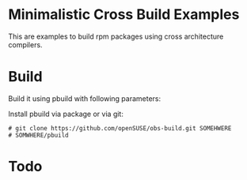 Minimalistic Cross Build Examples
=================================

This are examples to build rpm packages using cross architecture compilers.

Build
=====

Build it using pbuild with following parameters:

Install pbuild via package or via git:


```shell
# git clone https://github.com/openSUSE/obs-build.git SOMEHWERE
# SOMWHERE/pbuild
```

Todo
====


